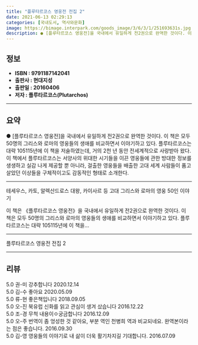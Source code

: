 ```yaml
---
title: "플루타르코스 영웅전 전집 2"
date: 2021-06-13 02:29:13
categories: [국내도서, 역사와문화]
image: https://bimage.interpark.com/goods_image/3/6/3/1/251693631s.jpg
description: ● [플루타르코스 영웅전]을 국내에서 유일하게 전2권으로 완역한 것이다. 이 책은 모두 50명의 그리스와 로마의 영웅들의 생애를 비교하면서 이야기하고 있다. 플루타르코스는 대략 105115년에 이 책을 저술하였는데, 거의 2천 년 동안 전세계적으로 사랑받아 왔다. 이 책에서 플루타르코
---
```


## **정보**

- **ISBN : 9791187142041**
- **출판사 : 현대지성**
- **출판일 : 20160406**
- **저자 : 플루타르코스(Plutarchos)**

------



## **요약**

●  [플루타르코스 영웅전]을 국내에서 유일하게 전2권으로 완역한 것이다. 이 책은 모두 50명의 그리스와 로마의 영웅들의 생애를 비교하면서 이야기하고 있다. 플루타르코스는 대략 105115년에 이 책을 저술하였는데, 거의 2천 년 동안 전세계적으로 사랑받아 왔다. 이 책에서 플루타르코스는 서양사의 위대한 시기들을 이끈 영웅들에 관한 방대한 정보를 생생하고 실감 나게 제공할 뿐 아니라, 걸출한 영웅들을 배출한 고대 세계 사람들이 품고 살았던 이상들을 구체적이고도 감동적인 형태로 소개한다.

------

테세우스, 카토, 알렉산드로스 대왕, 카이사르 등 고대 그리스와 로마의 영웅 50인 이야기

이 책은 《플루타르코스 영웅전》을 국내에서 유일하게 전2권으로 완역한 것이다. 이 책은 모두 50명의 그리스와 로마의 영웅들의 생애를 비교하면서 이야기하고 있다. 플루타르코스는 대략 105115년에 이 책을... 

------


플루타르코스 영웅전 전집 2 

------


## **리뷰** 

5.0 권-미 강추합니다  2020.12.14 <br/>5.0 김-수 좋아요 2020.05.09 <br/>5.0 류-현 좋은책입니다 2018.09.05 <br/>5.0 오-진  북유럽 신화를 읽고 관심이 생겨 샀습니다  2016.12.22 <br/>5.0 조-경 무척 내용이ㅇ궁금합니다 2016.12.09 <br/>5.0 오-주 번역이 좀 엉성한 것 같아요, 부분 역인 천병희  역과 비교되네요. 완역본이라는 점은 좋습니다. 2016.09.30 <br/>5.0 김-영 영웅들의 이야기로 내 삶이 더욱 활기차지길 기대합니다. 2016.07.09 <br/>